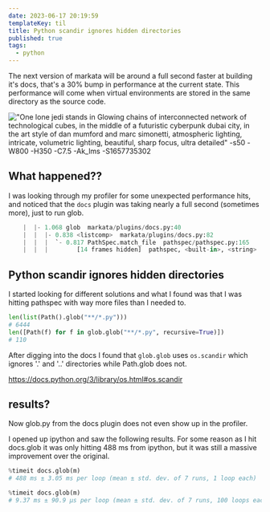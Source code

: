 ```yaml
---
date: 2023-06-17 20:19:59
templateKey: til
title: Python scandir ignores hidden directories
published: true
tags:
  - python
---
```


The next version of markata will be around a full second faster at building
it's docs, that's a 30% bump in performance at the current state. This
performance will come when virtual environments are stored in the same
directory as the source code.

!["One lone jedi stands in Glowing chains of interconnected network of technological cubes, in the middle of a futuristic cyberpunk dubai city, in the art style of dan mumford and marc simonetti, atmospheric lighting, intricate, volumetric lighting, beautiful, sharp focus, ultra detailed" -s50 -W800 -H350 -C7.5 -Ak_lms -S1657735302](https://stable-diffusion.waylonwalker.com/000300.1657735302.webp)

## What happened??

I was looking through my profiler for some unexpected performance hits, and
noticed that the `docs` plugin was taking nearly a full second (sometimes
more), just to run glob.

```python
    |  |- 1.068 glob  markata/plugins/docs.py:40
    |  |  |- 0.838 <listcomp>  markata/plugins/docs.py:82
    |  |  |  `- 0.817 PathSpec.match_file  pathspec/pathspec.py:165
    |  |  |        [14 frames hidden]  pathspec, <built-in>, <string>
```

## Python scandir ignores hidden directories

I started looking for different solutions and what I found was that I was
hitting pathspec with way more files than I needed to.

```python
len(list(Path().glob("**/*.py")))
# 6444
len([Path(f) for f in glob.glob("**/*.py", recursive=True)])
# 110
```

After digging into the docs I found that `glob.glob` uses `os.scandir` which
ignores '.' and '..' directories while Path.glob does not.

<https://docs.python.org/3/library/os.html#os.scandir>

## results?

Now glob.py from the docs plugin does not even show up in the profiler.

I opened up ipython and saw the following results. For some reason as I hit
docs.glob it was only hitting 488 ms from ipython, but it was still a massive
improvement over the original.

```python
%timeit docs.glob(m)
# 488 ms ± 3.05 ms per loop (mean ± std. dev. of 7 runs, 1 loop each)

%timeit docs.glob(m)
# 9.37 ms ± 90.9 µs per loop (mean ± std. dev. of 7 runs, 100 loops each)
```
